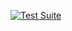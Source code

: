 [![Test Suite](https://github.com/Jhoancanchila/outlet-store/actions/workflows/testing.yml/badge.svg)](https://github.com/Jhoancanchila/outlet-store/actions/workflows/testing.yml)
